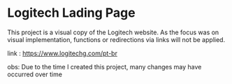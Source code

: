 # Logitech Lading Page

This project is a visual copy of the Logitech website. As the focus was on visual implementation, functions or redirections via links will not be applied.

link : https://www.logitechg.com/pt-br

obs: Due to the time I created this project, many changes may have occurred over time